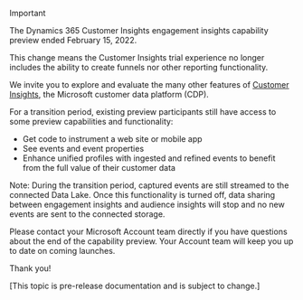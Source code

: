 
> [!IMPORTANT]
> The Dynamics 365 Customer Insights engagement insights capability preview ended February 15, 2022.  
>
>This change means the Customer Insights trial experience no longer includes the ability to create funnels nor other reporting functionality.
>
> We invite you to explore and evaluate the many other features of [Customer Insights](https://dynamics.microsoft.com/ai/customer-insights/), the Microsoft customer data platform (CDP).    
>  
> For a transition period, existing preview participants still have access to some preview capabilities and functionality:
> 
> - Get code to instrument a web site or mobile app 
> - See events and event properties 
> - Enhance unified profiles with ingested and refined events to benefit from the full value of their customer data
>  
> Note: During the transition period, captured events are still streamed to the connected Data Lake. Once this functionality is turned off, data sharing between engagement insights and audience insights will stop and no new events are sent to the connected storage.
>
> Please contact your Microsoft Account team directly if you have questions about the end of the capability preview. Your Account team will keep you up to date on coming launches. 
>
>Thank you!


[This topic is pre-release documentation and is subject to change.]
